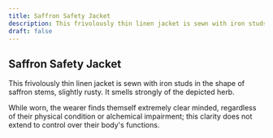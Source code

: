 ```yaml
---
title: Saffron Safety Jacket
description: This frivolously thin linen jacket is sewn with iron studs in the shape of saffron stems, slightly rusty. It smells strongly of the depicted herb....
draft: false
---
```


## Saffron Safety Jacket

This frivolously thin linen jacket is sewn with iron studs in the shape of saffron stems, slightly rusty. It smells strongly of the depicted herb.

While worn, the wearer finds themself extremely clear minded, regardless of their physical condition or alchemical impairment; this clarity does not extend to control over their body's functions.
